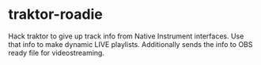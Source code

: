 # traktor-roadie
Hack traktor to give up track info from Native Instrument interfaces. Use that info to make dynamic LIVE playlists. Additionally sends the info to OBS ready file for videostreaming.
